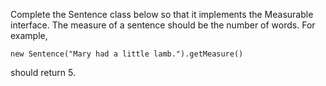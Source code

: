  

Complete the Sentence class below so that it implements the Measurable interface. The measure of a sentence should be the number of words. For example,

```
new Sentence("Mary had a little lamb.").getMeasure()
```

should return 5.